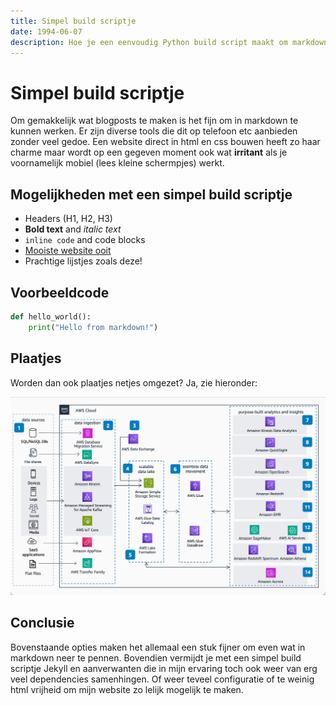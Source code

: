 ```yaml
---
title: Simpel build scriptje
date: 1994-06-07
description: Hoe je een eenvoudig Python build script maakt om markdown bestanden om te zetten naar HTML voor je blog zonder externe dependencies.
---
```


# Simpel build scriptje

Om gemakkelijk wat blogposts te maken is het fijn om in markdown te kunnen werken. Er zijn diverse tools die dit op telefoon etc aanbieden zonder veel gedoe. Een website direct in html en css bouwen heeft zo haar charme maar wordt op een gegeven moment ook wat **irritant** als je voornamelijk  mobiel (lees kleine schermpjes) werkt.

## Mogelijkheden met een simpel build scriptje

- Headers (H1, H2, H3)
- **Bold text** and *italic text*
- `inline code` and code blocks
- [Mooiste website ooit](https://walthertimmer.nl)
- Prachtige lijstjes zoals deze!

## Voorbeeldcode

```python
def hello_world():
    print("Hello from markdown!")
```

## Plaatjes

Worden dan ook plaatjes netjes omgezet? Ja, zie hieronder:

![Random architectuur plaatje](../images/modern-data-analytics-on-aws.png)

## Conclusie

Bovenstaande opties maken het allemaal een stuk fijner om even wat in markdown neer te pennen. Bovendien vermijdt je met een simpel build scriptje Jekyll en aanverwanten die in mijn ervaring toch ook weer van erg veel dependencies samenhingen. Of weer teveel configuratie of te weinig html vrijheid om mijn website zo lelijk mogelijk te maken.
